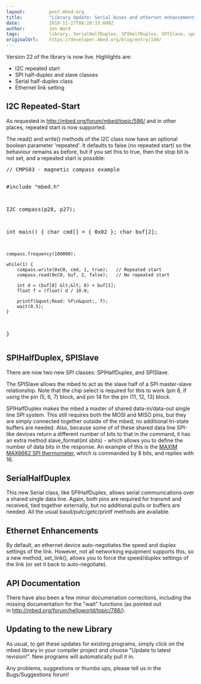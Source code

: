 ```yaml
---
layout:         post-mbed-org
title:          "Library Update: Serial buses and ethernet enhancements.I2C Repeated-StartSPIHalfDuplex, SPISlaveSerialHalfDuplexEthernet EnhancementsAPI DocumentationUpdating to the new Library"
date:           2010-11-27T08:20:33.000Z
author:         Jon Ward
tags:           library, SerialHalfDuplex, SPIHalfDuplex, SPISlave, updates
originalUrl:    https://developer.mbed.org/blog/entry/140/
---
```


<p>Version 22 of the library is now live. Highlights are:</p>
<ul>
  <li>I2C repeated start</li>
  <li>SPI half-duplex and slave classes</li>
  <li>Serial half-duplex class</li>
  <li>Ethernet link setting</li>
</ul>
 <h2>I2C Repeated-Start</h2> 
<p>As requested in&#xA0;<a href="http://mbed.org/blog/entry/140/">http://mbed.org/forum/mbed/topic/586/</a> and
  in other places, repeated start is now supported.</p>
<p>The read() and write() methods of the I2C class now have an optional boolean
  parameter &apos;repeated&apos;. It defaults to false (no repeated start)
  so the behaviour remains as before, but if you set this to true, then the
  stop bit is not set, and a repeated start is possible:</p> <pre>// CMPS03 - magnetic compass example

#include &quot;mbed.h&quot;

I2C compass(p28, p27);

int main() {
    char cmd[] = { 0x02 };
    char buf[2];

    compass.frequency(100000);

    while(1) {
        compass.write(0xC0, cmd, 1, true);   // Repeated start
        compass.read(0xC0, buf, 2, false);   // No repeated start

        int d = (buf[0] &lt;&lt; 8) + buf[1];
        float f = (float) d / 10.0;

        printf(&quot;Read: %f\n&quot;, f);
        wait(0.5);
    }
}</pre> 
 <h2>SPIHalfDuplex, SPISlave</h2> 
<p>There are now two new SPI classes: SPIHalfDuplex, and SPISlave.</p>
<p>The SPISlave allows the mbed to act as the slave half of a SPI master-slave
  relationship. Note that the chip select is required for this to work (pin
  8, if using the pin (5, 6, 7) block, and pin 14 for the pin (11, 12, 13)
  block.</p>
<p>SPIHalfDuplex makes the mbed a master of shared data-in/data-out single
  line SPI system. This still requires both the MOSI and MISO pins, but they
  are simply connected together outside of the mbed; no additional tri-state
  buffers are needed. Also, because some of of these shared data line SPI-like
  devices return a different number of bits to that in the command, it has
  an extra method slave_format(int sbits) - which allows you to define the
  number of data bits in the response. An example of this is the <a href="http://www.maxim-ic.com/quick_view2.cfm/qv_pk/3080">MAXIM MAX6662 SPI thermometer</a>,
  which is commanded by 8 bits, and replies with 16.</p>
 <h2>SerialHalfDuplex</h2> 
<p>This new Serial class, like SPIHalfDuplex, allows serial communications
  over a shared single data line. Again, both pins are required for transmit
  and received, tied together externally, but no additional pulls or buffers
  are needed. All the usual baud/putc/getc/printf methods are available.</p>
 <h2>Ethernet Enhancements</h2> 
<p>By default, an ethernet device auto-negotiates the speed and duplex settings
  of the link. However, not all networking equipment supports this, so a
  new method, set_link(), allows you to force the speed/duplex settings of
  the link (or set it back to auto-negotiate).</p>
 <h2>API Documentation</h2> 
<p>There have also been a few minor documenation corrections, including the
  missing documentation for the &quot;wait&quot; functions (as pointed out
  in&#xA0;<a href="http://mbed.org/forum/helloworld/topic/788/">http://mbed.org/forum/helloworld/topic/788/</a>).</p>
 <h2>Updating to the new Library</h2> 
<p>As usual, to get these updates for existing programs, simply click on
  the mbed library in your compiler project and choose &quot;Update to latest
  revision!&quot;. New programs will automatically pull it in.</p>
<p>Any problems, suggestions or thumbs ups, please tell us in the Bugs/Suggestions
  forum!</p>
